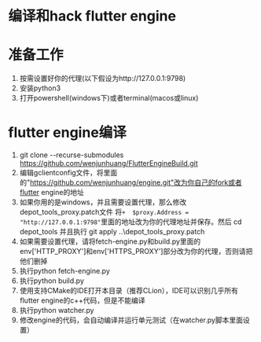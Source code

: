 # 编译和hack flutter engine
# 准备工作
1. 按需设置好你的代理(以下假设为http://127.0.0.1:9798)
1. 安装python3
1. 打开powershell(windows下)或者terminal(macos或linux)

# flutter engine编译
1. git clone --recurse-submodules https://github.com/wenjunhuang/FlutterEngineBuild.git
2. 编辑gclientconfig文件，将里面的"https://github.com/wenjunhuang/engine.git"改为你自己的fork或者flutter engine的地址
3. 如果你用的是windows，并且需要设置代理，那么修改depot_tools_proxy.patch文件
将```+  $proxy.Address = "http://127.0.0.1:9798"```里面的地址改为你的代理地址并保存。然后
cd depot_tools 并且执行 git apply ..\depot_tools_proxy.patch
4. 如果需要设置代理，请将fetch-engine.py和build.py里面的env['HTTP_PROXY']和env['HTTPS_PROXY']部分改为你的代理，否则请把他们删掉
5. 执行python fetch-engine.py
6. 执行python build.py
7. 使用支持CMake的IDE打开本目录（推荐CLion），IDE可以识别几乎所有flutter engine的c++代码，但是不能编译
8. 执行python watcher.py
9. 修改engine的代码，会自动编译并运行单元测试（在watcher.py脚本里面设置）